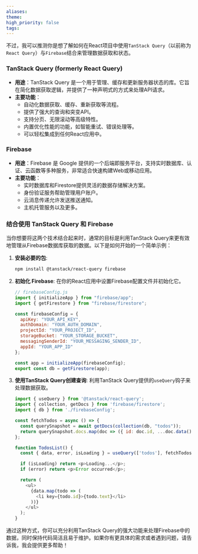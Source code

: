 ```yaml
---
aliases: 
theme: 
high_priority: false
tags:
---
```

不过，我可以推测你是想了解如何在React项目中使用`TanStack Query`（以前称为`React Query`）与`Firebase`结合来管理数据获取和状态。

### TanStack Query (formerly React Query)
- **用途**：TanStack Query 是一个用于管理、缓存和更新服务器状态的库。它旨在简化数据获取逻辑，并提供了一种声明式的方式来处理API请求。
- **主要功能**：
  - 自动化数据获取、缓存、重新获取等流程。
  - 提供了强大的查询和突变API。
  - 支持分页、无限滚动等高级特性。
  - 内置优化性能的功能，如智能重试、错误处理等。
  - 可以轻松集成到任何React应用中。

### Firebase
- **用途**：Firebase 是 Google 提供的一个后端即服务平台，支持实时数据库、认证、云函数等多种服务，非常适合快速构建Web或移动应用。
- **主要功能**：
  - 实时数据库和Firestore提供灵活的数据存储解决方案。
  - 身份验证服务帮助管理用户账户。
  - 云消息传递允许发送推送通知。
  - 主机托管服务以及更多。

### 结合使用 TanStack Query 和 Firebase

当你想要将这两个技术结合起来时，通常的目标是利用TanStack Query来更有效地管理从Firebase数据库获取的数据。以下是如何开始的一个简单示例：

1. **安装必要的包**:
   ```bash
   npm install @tanstack/react-query firebase
   ```

2. **初始化 Firebase**:
   在你的React应用中设置Firebase配置文件并初始化它。
   ```javascript
   // firebaseConfig.js
   import { initializeApp } from "firebase/app";
   import { getFirestore } from "firebase/firestore";

   const firebaseConfig = {
     apiKey: "YOUR_API_KEY",
     authDomain: "YOUR_AUTH_DOMAIN",
     projectId: "YOUR_PROJECT_ID",
     storageBucket: "YOUR_STORAGE_BUCKET",
     messagingSenderId: "YOUR_MESSAGING_SENDER_ID",
     appId: "YOUR_APP_ID"
   };

   const app = initializeApp(firebaseConfig);
   export const db = getFirestore(app);
   ```

3. **使用TanStack Query创建查询**:
   利用TanStack Query提供的`useQuery`钩子来处理数据获取。
   ```javascript
   import { useQuery } from '@tanstack/react-query';
   import { collection, getDocs } from 'firebase/firestore';
   import { db } from './firebaseConfig';

   const fetchTodos = async () => {
     const querySnapshot = await getDocs(collection(db, "todos"));
     return querySnapshot.docs.map(doc => ({ id: doc.id, ...doc.data() }));
   };

   function TodosList() {
     const { data, error, isLoading } = useQuery(['todos'], fetchTodos);

     if (isLoading) return <p>Loading...</p>;
     if (error) return <p>Error occurred</p>;

     return (
       <ul>
         {data.map(todo => (
           <li key={todo.id}>{todo.text}</li>
         ))}
       </ul>
     );
   }
   ```

通过这种方式，你可以充分利用TanStack Query的强大功能来处理Firebase中的数据，同时保持代码简洁且易于维护。如果你有更具体的需求或者遇到问题，请告诉我，我会提供更多帮助！